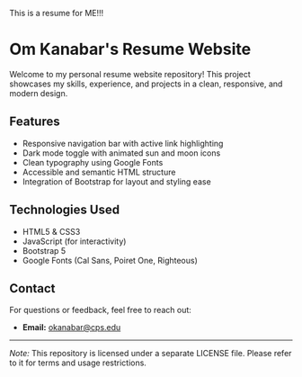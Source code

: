 This is a resume for ME!!!

##

# Om Kanabar's Resume Website

Welcome to my personal resume website repository! This project showcases my skills, experience, and projects in a clean, responsive, and modern design.

## Features

- Responsive navigation bar with active link highlighting
- Dark mode toggle with animated sun and moon icons
- Clean typography using Google Fonts
- Accessible and semantic HTML structure
- Integration of Bootstrap for layout and styling ease

## Technologies Used

- HTML5 & CSS3
- JavaScript (for interactivity)
- Bootstrap 5
- Google Fonts (Cal Sans, Poiret One, Righteous)

## Contact

For questions or feedback, feel free to reach out:

- **Email:** okanabar@cps.edu

---

*Note:* This repository is licensed under a separate LICENSE file. Please refer to it for terms and usage restrictions.
